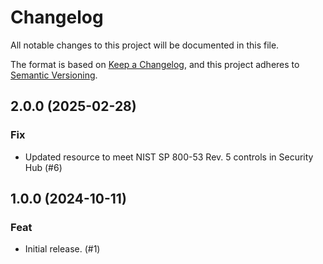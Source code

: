# Changelog

All notable changes to this project will be documented in this file.

The format is based on [Keep a Changelog](https://keepachangelog.com/en/1.1.0/),
and this project adheres to
[Semantic Versioning](https://semver.org/spec/v2.0.0.html).

## 2.0.0 (2025-02-28)

### Fix

- Updated resource to meet NIST SP 800-53 Rev. 5 controls in Security Hub (#6)

## 1.0.0 (2024-10-11)

### Feat

- Initial release. (#1)
